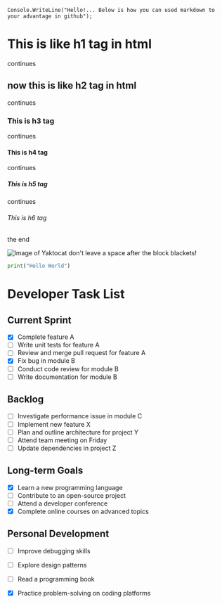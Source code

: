 ```
Console.WriteLine("Hello!... Below is how you can used markdown to your advantage in github");
```
# This is like h1 tag in html 
continues
## now this is like h2 tag in html
continues
### This is h3 tag
continues
#### This is h4 tag
continues
##### This is h5 tag
continues
###### This is h6 tag
the end

![Image of Yaktocat](https://octodex.github.com/images/yaktocat.png)
 don't leave a space after the block blackets!

```python
print("Hello World")
```

# Developer Task List

## Current Sprint

- [x] Complete feature A
- [ ] Write unit tests for feature A
- [ ] Review and merge pull request for feature A
- [x] Fix bug in module B
- [ ] Conduct code review for module B
- [ ] Write documentation for module B

## Backlog

- [ ] Investigate performance issue in module C
- [ ] Implement new feature X
- [ ] Plan and outline architecture for project Y
- [ ] Attend team meeting on Friday
- [ ] Update dependencies in project Z

## Long-term Goals

- [x] Learn a new programming language
- [ ] Contribute to an open-source project
- [ ] Attend a developer conference
- [x] Complete online courses on advanced topics

## Personal Development

- [ ] Improve debugging skills
- [ ] Explore design patterns
- [ ] Read a programming book
- [x] Practice problem-solving on coding platforms

